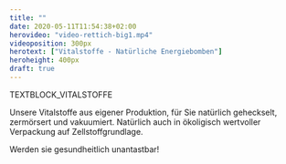 ```yaml
---
title: ""
date: 2020-05-11T11:54:38+02:00
herovideo: "video-rettich-big1.mp4"
videoposition: 300px
herotext: ["Vitalstoffe - Natürliche Energiebomben"]
heroheight: 400px
draft: true
---
```

TEXTBLOCK_VITALSTOFFE

Unsere Vitalstoffe aus eigener Produktion, für Sie natürlich geheckselt, zermörsert und vakuumiert. Natürlich auch in ökoligisch wertvoller Verpackung auf Zellstoffgrundlage.

Werden sie gesundheitlich unantastbar!
